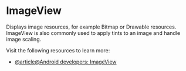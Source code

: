 # ImageView

Displays image resources, for example Bitmap or Drawable resources. ImageView is also commonly used to apply tints to an image and handle image scaling.

Visit the following resources to learn more:

- [@article@Android developers: ImageView](https://developer.android.com/reference/android/widget/ImageView)

